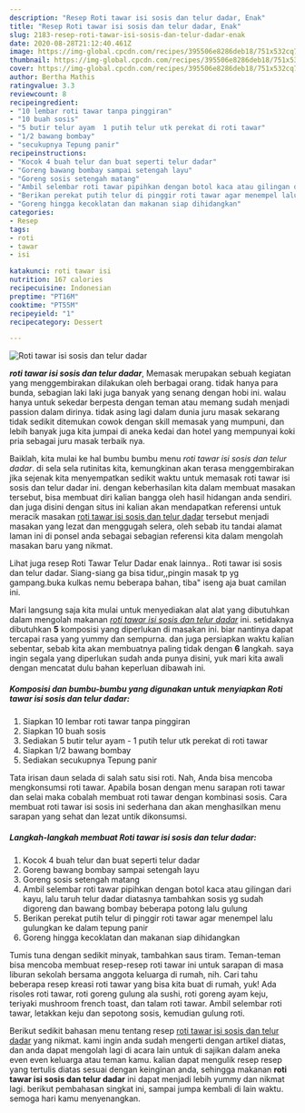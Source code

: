 ```yaml
---
description: "Resep Roti tawar isi sosis dan telur dadar, Enak"
title: "Resep Roti tawar isi sosis dan telur dadar, Enak"
slug: 2183-resep-roti-tawar-isi-sosis-dan-telur-dadar-enak
date: 2020-08-28T21:12:40.461Z
image: https://img-global.cpcdn.com/recipes/395506e8286deb18/751x532cq70/roti-tawar-isi-sosis-dan-telur-dadar-foto-resep-utama.jpg
thumbnail: https://img-global.cpcdn.com/recipes/395506e8286deb18/751x532cq70/roti-tawar-isi-sosis-dan-telur-dadar-foto-resep-utama.jpg
cover: https://img-global.cpcdn.com/recipes/395506e8286deb18/751x532cq70/roti-tawar-isi-sosis-dan-telur-dadar-foto-resep-utama.jpg
author: Bertha Mathis
ratingvalue: 3.3
reviewcount: 8
recipeingredient:
- "10 lembar roti tawar tanpa pinggiran"
- "10 buah sosis"
- "5 butir telur ayam  1 putih telur utk perekat di roti tawar"
- "1/2 bawang bombay"
- "secukupnya Tepung panir"
recipeinstructions:
- "Kocok 4 buah telur dan buat seperti telur dadar"
- "Goreng bawang bombay sampai setengah layu"
- "Goreng sosis setengah matang"
- "Ambil selembar roti tawar pipihkan dengan botol kaca atau gilingan dari kayu, lalu taruh telur dadar diatasnya tambahkan sosis yg sudah digoreng dan bawang bombay beberapa potong lalu gulung"
- "Berikan perekat putih telur di pinggir roti tawar agar menempel lalu gulungkan ke dalam tepung panir"
- "Goreng hingga kecoklatan dan makanan siap dihidangkan"
categories:
- Resep
tags:
- roti
- tawar
- isi

katakunci: roti tawar isi 
nutrition: 167 calories
recipecuisine: Indonesian
preptime: "PT16M"
cooktime: "PT55M"
recipeyield: "1"
recipecategory: Dessert

---
```



![Roti tawar isi sosis dan telur dadar](https://img-global.cpcdn.com/recipes/395506e8286deb18/751x532cq70/roti-tawar-isi-sosis-dan-telur-dadar-foto-resep-utama.jpg)

<b><i>roti tawar isi sosis dan telur dadar</i></b>, Memasak merupakan sebuah kegiatan yang menggembirakan dilakukan oleh berbagai orang. tidak hanya para bunda, sebagian laki laki juga banyak yang senang dengan hobi ini. walau hanya untuk sekedar berpesta dengan teman atau memang sudah menjadi passion dalam dirinya. tidak asing lagi dalam dunia juru masak sekarang tidak sedikit ditemukan cowok dengan skill memasak yang mumpuni, dan lebih banyak juga kita jumpai di aneka kedai dan hotel yang mempunyai koki pria sebagai juru masak terbaik nya.

Baiklah, kita mulai ke hal bumbu bumbu menu <i>roti tawar isi sosis dan telur dadar</i>. di sela sela rutinitas kita, kemungkinan akan terasa menggembirakan jika sejenak kita menyempatkan sedikit waktu untuk memasak roti tawar isi sosis dan telur dadar ini. dengan keberhasilan kita dalam membuat masakan tersebut, bisa membuat diri kalian bangga oleh hasil hidangan anda sendiri. dan juga disini dengan situs ini kalian akan mendapatkan referensi untuk meracik masakan <u>roti tawar isi sosis dan telur dadar</u> tersebut menjadi masakan yang lezat dan menggugah selera, oleh sebab itu tandai alamat laman ini di ponsel anda sebagai sebagian referensi kita dalam mengolah masakan baru yang nikmat.

Lihat juga resep Roti Tawar Telur Dadar enak lainnya.. Roti tawar isi sosis dan telur dadar. Siang-siang ga bisa tidur,,pingin masak tp yg gampang.buka kulkas nemu beberapa bahan, tiba&#34; iseng aja buat camilan ini.


Mari langsung saja kita mulai untuk menyediakan alat alat yang dibutuhkan dalam mengolah makanan <u><i>roti tawar isi sosis dan telur dadar</i></u> ini. setidaknya dibutuhkan <b>5</b> komposisi yang diperlukan di masakan ini. biar nantinya dapat tercapai rasa yang yummy dan sempurna. dan juga persiapkan waktu kalian sebentar, sebab kita akan membuatnya paling tidak dengan <b>6</b> langkah. saya ingin segala yang diperlukan sudah anda punya disini, yuk mari kita awali dengan mencatat dulu bahan keperluan dibawah ini.

<!--inarticleads1-->

##### Komposisi dan bumbu-bumbu yang digunakan untuk menyiapkan Roti tawar isi sosis dan telur dadar:

1. Siapkan 10 lembar roti tawar tanpa pinggiran
1. Siapkan 10 buah sosis
1. Sediakan 5 butir telur ayam - 1 putih telur utk perekat di roti tawar
1. Siapkan 1/2 bawang bombay
1. Sediakan secukupnya Tepung panir


Tata irisan daun selada di salah satu sisi roti. Nah, Anda bisa mencoba mengkonsumsi roti tawar. Apabila bosan dengan menu sarapan roti tawar dan selai maka cobalah membuat roti tawar dengan kombinasi sosis. Cara membuat roti tawar isi sosis ini sederhana dan akan menghasilkan menu sarapan yang sehat dan lezat untik dikonsumsi. 

<!--inarticleads2-->

##### Langkah-langkah membuat Roti tawar isi sosis dan telur dadar:

1. Kocok 4 buah telur dan buat seperti telur dadar
1. Goreng bawang bombay sampai setengah layu
1. Goreng sosis setengah matang
1. Ambil selembar roti tawar pipihkan dengan botol kaca atau gilingan dari kayu, lalu taruh telur dadar diatasnya tambahkan sosis yg sudah digoreng dan bawang bombay beberapa potong lalu gulung
1. Berikan perekat putih telur di pinggir roti tawar agar menempel lalu gulungkan ke dalam tepung panir
1. Goreng hingga kecoklatan dan makanan siap dihidangkan


Tumis tuna dengan sedikit minyak, tambahkan saus tiram. Teman-teman bisa mencoba membuat resep-resep roti tawar ini untuk sarapan di masa liburan sekolah bersama anggota keluarga di rumah, nih. Cari tahu beberapa resep kreasi roti tawar yang bisa kita buat di rumah, yuk! Ada risoles roti tawar, roti goreng gulung ala sushi, roti goreng ayam keju, teriyaki mushroom french toast, dan talam roti tawar. Ambil selembar roti tawar, letakkan keju dan sepotong sosis, kemudian gulung roti. 

Berikut sedikit bahasan menu tentang resep <u>roti tawar isi sosis dan telur dadar</u> yang nikmat. kami ingin anda sudah mengerti dengan artikel diatas, dan anda dapat mengolah lagi di acara lain untuk di sajikan dalam aneka even even keluarga atau teman kamu. kalian dapat mengulik resep resep yang tertulis diatas sesuai dengan keinginan anda, sehingga makanan <b>roti tawar isi sosis dan telur dadar</b> ini dapat menjadi lebih yummy dan nikmat lagi. berikut pembahasan singkat ini, sampai jumpa kembali di lain waktu. semoga hari kamu menyenangkan.
